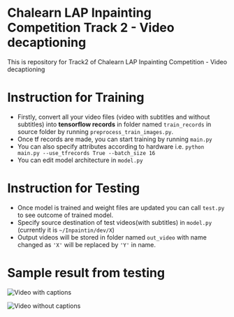 # Chalearn LAP Inpainting Competition Track 2 - Video decaptioning

This is repository for Track2 of Chalearn LAP Inpainting Competition - Video decaptioning

# Instruction for Training

  - Firstly, convert all your video files (video with subtitles and without subtitles) into **tensorflow records** in folder named `train_records` in source folder by running `preprocess_train_images.py`.
  - Once tf records are made, you can start training by running `main.py` 
  - You can also specify attributes according to hardware i.e. `python main.py --use_tfrecords True --batch_size 16`
  - You can edit model architecture in `model.py`
  
# Instruction for Testing

  - Once model is trained and weight files are updated you can call `test.py` to see outcome of trained model.
  - Specify source destination of test videos(with subtitles) in `model.py` (currently it is `~/Inpaintin/dev/X`)
  - Output videos will be stored in folder named `out_video` with name changed as `'X'` will be replaced by `'Y'` in name.

# Sample result from testing
![Video with captions](https://user-images.githubusercontent.com/25545489/47575607-1cea3900-d960-11e8-802e-8d7d6ae07c44.gif)
  
![Video without captions](https://user-images.githubusercontent.com/25545489/47575681-3e4b2500-d960-11e8-8517-b275d54dfca4.gif)
